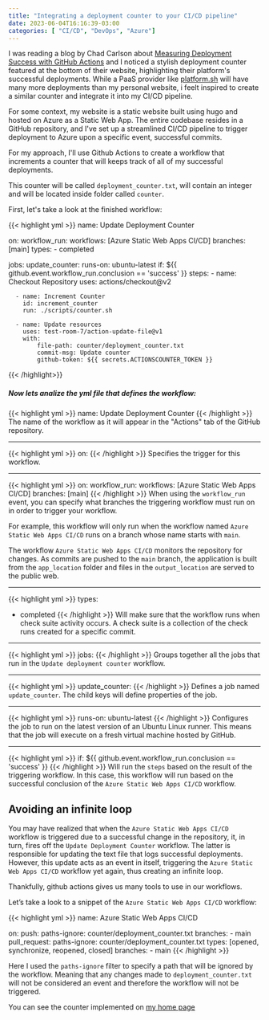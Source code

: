 ```yaml
---
title: "Integrating a deployment counter to your CI/CD pipeline"
date: 2023-06-04T16:16:39-03:00
categories: [ "CI/CD", "DevOps", "Azure"]
---
```


I was reading a blog by Chad Carlson about [Measuring Deployment Success with GitHub Actions](https://platform.sh/blog/measuring-the-success-of-a-deployment-with-githubactions/) and I noticed a stylish deployment counter featured at the bottom of their website, highlighting their platform's successful deployments. While a PaaS provider like [platform.sh](https://platform.sh) will have many more deployments than my personal website, i feelt inspired to create a similar counter and integrate it into my CI/CD pipeline.

For some context, my website is a static website built using hugo and hosted on Azure as a Static Web App. The entire codebase resides in a GitHub repository, and I've set up a streamlined CI/CD pipeline to trigger deployment to Azure upon a specific event, successful commits.

For my approach, I'll use Github Actions to create a workflow that increments a counter that will keeps track of all of my successful deployments.

This counter will be called `deployment_counter.txt`, will contain an integer and will be located inside folder called `counter`.

First, let's take a look at the finished workflow:

{{< highlight yml >}}
name: Update Deployment Counter

on:
  workflow_run:
    workflows: [Azure Static Web Apps CI/CD]
    branches: [main]
    types:
      - completed

jobs:
  update_counter:
    runs-on: ubuntu-latest
    if: ${{ github.event.workflow_run.conclusion == 'success' }}
    steps:
      - name: Checkout Repository
        uses: actions/checkout@v2

      - name: Increment Counter
        id: increment_counter
        run: ./scripts/counter.sh

      - name: Update resources
        uses: test-room-7/action-update-file@v1
        with:
            file-path: counter/deployment_counter.txt
            commit-msg: Update counter
            github-token: ${{ secrets.ACTIONSCOUNTER_TOKEN }}
{{< /highlight>}}

 
##### Now lets analize the yml file that defines the workflow:


{{< highlight yml >}}
name: Update Deployment Counter
{{< /highlight >}}
The name of the workflow as it will appear in the "Actions" tab of the GitHub repository.

---

{{< highlight yml >}}
on:
{{< /highlight >}}
Specifies the trigger for this workflow.

---


{{< highlight yml >}}
on:
  workflow_run:
    workflows: [Azure Static Web Apps CI/CD]
    branches: [main]
{{< /highlight >}}
When using the `workflow_run` event, you can specify what branches the triggering workflow must run on in order to trigger your workflow.

For example, this workflow will only run when the workflow named `Azure Static Web Apps CI/CD` runs on a branch whose name starts with `main`.

The workflow `Azure Static Web Apps CI/CD`  monitors the repository for changes. As commits are pushed to the `main` branch, the application is built from the `app_location` folder and files in the `output_location` are served to the public web.


---


{{< highlight yml >}}
types:
  - completed
{{< /highlight >}}
Will make sure that the workflow runs when check suite activity occurs. A check suite is a collection of the check runs created for a specific commit.

---


{{< highlight yml >}}
jobs:
{{< /highlight >}}
Groups together all the jobs that run in the `Update deployment counter` workflow.

---


{{< highlight yml >}}
update_counter:
{{< /highlight >}}
Defines a job named `update_counter`. The child keys will define properties of the job.

---


{{< highlight yml >}}
runs-on: ubuntu-latest
{{< /highlight >}}
Configures the job to run on the latest version of an Ubuntu Linux runner. This means that the job will execute on a fresh virtual machine hosted by GitHub.

---


{{< highlight yml >}}
if: ${{ github.event.workflow_run.conclusion == 'success' }}
{{< /highlight >}}
Will run the `steps` based on the result of the triggering workflow. In this case, this workflow will run based on the successful conclusion of the `Azure Static Web Apps CI/CD` workflow.

## Avoiding an infinite loop

You may have realized that when the `Azure Static Web Apps CI/CD` workflow is triggered due to a successful change in the repository, it, in turn, fires off the `Update Deployment Counter` workflow. The latter is responsible for updating the text file that logs successful deployments. However, this update acts as an event in itself, triggering the `Azure Static Web Apps CI/CD` workflow yet again, thus creating an infinite loop.

Thankfully, github actions gives us many tools to use in our workflows.

Let’s take a look to a snippet of the `Azure Static Web Apps CI/CD` workflow:

{{< highlight yml >}}
name: Azure Static Web Apps CI/CD

on:
  push:
    paths-ignore: counter/deployment_counter.txt
    branches:
      - main
  pull_request:
    paths-ignore: counter/deployment_counter.txt
    types: [opened, synchronize, reopened, closed]
    branches:
      - main
{{< /highlight >}}

Here I used the `paths-ignore` filter to specify a path that will be ignored by the workflow. Meaning that any changes made to `deployment_counter.txt` will not be considered an event and therefore the workflow will not be triggered.

You can see the counter implemented on [my home page](https://pablodip.me/)

&nbsp; 
